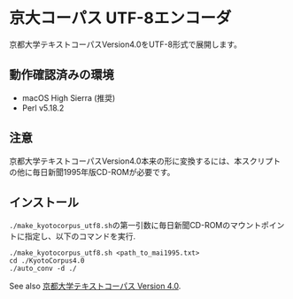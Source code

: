 # 京大コーパス UTF-8エンコーダ
京都大学テキストコーパスVersion4.0をUTF-8形式で展開します。

## 動作確認済みの環境
- macOS High Sierra (推奨)
- Perl v5.18.2

## 注意
京都大学テキストコーパスVersion4.0本来の形に変換するには、本スクリプトの他に毎日新聞1995年版CD-ROMが必要です。

## インストール
`./make_kyotocorpus_utf8.sh`の第一引数に毎日新聞CD-ROMのマウントポイントに指定し、以下のコマンドを実行.

```
./make_kyotocorpus_utf8.sh <path_to_mai1995.txt>
cd ./KyotoCorpus4.0
./auto_conv -d ./
```
See also [京都大学テキストコーパス Version 4.0](http://nlp.ist.i.kyoto-u.ac.jp/index.php?%E4%BA%AC%E9%83%BD%E5%A4%A7%E5%AD%A6%E3%83%86%E3%82%AD%E3%82%B9%E3%83%88%E3%82%B3%E3%83%BC%E3%83%91%E3%82%B9).
